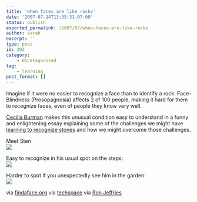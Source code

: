 ```yaml
---
title: 'when faces are like rocks'
date: '2007-07-14T13:35:31-07:00'
status: publish
exported_permalink: /2007/07/when-faces-are-like-rocks
author: sarah
excerpt: ''
type: post
id: 292
category:
    - Uncategorized
tag:
    - learning
post_format: []
---
```

Imagine if it were no easier to recognize a face than to identify a rock. Face-Blindness (Prosopagnosia) affects 2 of 100 people, making it hard for them to recognize faces, even of people they know very well.

[Cecilia Burman](http://www.prosopagnosia.com/) makes this unusual condition easy to understand in a funny and enlightening essay explaining some of the challenges we might have [learning to recognize stones](http://www.prosopagnosia.com/main/stones/) and how we might overcome those challenges.

Meet Sten  
![](http://www.prosopagnosia.com/main/stones/stones_sten1.jpg)

Easy to recognize in his usual spot on the steps:  
![](http://www.prosopagnosia.com/main/stones/stones_sten2.jpg)

Harder to spot if you unexpectedly see him in the garden:  
![](http://www.prosopagnosia.com/main/stones/stones_sten3.jpg)

via [findaface.org](http://findaface.org) via [techspace](http://blogs.usatoday.com/techspace/2007/07/find-a-face-reg.html) via [Ron Jeffries](http://blog.eronj.com/2007/07/12/angela-gunn-on-face-blindness/)
